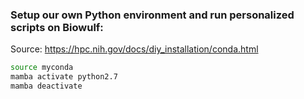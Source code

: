 ### Setup our own Python environment and run personalized scripts on Biowulf:

Source: https://hpc.nih.gov/docs/diy_installation/conda.html

```sh
source myconda
mamba activate python2.7
mamba deactivate
```

